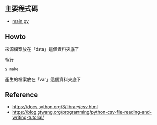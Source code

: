 

## 主要程式碼

* [main.py](main.py)


## Howto

來源檔案放在「data」這個資料夾底下

執行

``` sh
$ make
```

產生的檔案放在「var」這個資料夾底下


## Reference

* https://docs.python.org/3/library/csv.html
* https://blog.gtwang.org/programming/python-csv-file-reading-and-writing-tutorial/
